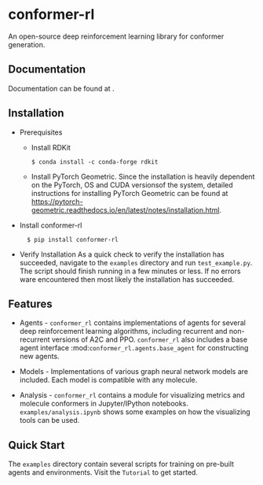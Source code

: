 # conformer-rl
An open-source deep reinforcement learning library for conformer generation.

## Documentation
Documentation can be found at .

## Installation

* Prerequisites
  * Install RDKit

        $ conda install -c conda-forge rdkit

  * Install PyTorch Geometric. Since the installation is heavily dependent on the PyTorch, OS and CUDA versionsof the system, detailed instructions for installing PyTorch Geometric can be found at https://pytorch-geometric.readthedocs.io/en/latest/notes/installation.html.

* Install conformer-rl

        $ pip install conformer-rl

* Verify Installation
As a quick check to verify the installation has succeeded, navigate to the `examples` directory
and run `test_example.py`. The script should finish running in a few minutes or less. If no errors ware encountered
then most likely the installation has succeeded.

## Features

* Agents - `conformer_rl` contains implementations of agents for several deep reinforcement learning algorithms,
including recurrent and non-recurrent versions of A2C and PPO. `conformer_rl` also includes a base agent
interface :mod:`conformer_rl.agents.base_agent` for constructing new agents.

* Models - Implementations of various graph neural network models are included. Each model is compatible with
any molecule.

* Analysis - `conformer_rl` contains a module for visualizing metrics and molecule conformers in Jupyter/IPython notebooks.
`examples/analysis.ipynb` shows some examples on how the visualizing tools can be used.

## Quick Start
The `examples` directory contain several scripts for training on pre-built agents and environments.
Visit the `Tutorial` to get started.

